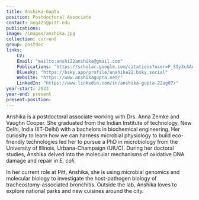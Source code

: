 ```yaml
---
title: Anshika Gupta
position: Postdoctoral Associate
contact: ang425@pitt.edu
publications: 
image: /images/anshika.jpg
collection: current
group: postdoc
links:
    CV:
    Email: "mailto:anshi22anshika@gmail.com"
    Publications: "https://scholar.google.com/citations?user=F_SIy3cAAAAJ&hl=en&oi=ao"
    Bluesky: "https://bsky.app/profile/anshika22.bsky.social"
    Website: "https://www.anshikagupta.net/"
    LinkedIn: "https://www.linkedin.com/in/anshika-gupta-22ag07/"
year-start: 2023
year-end: present
present-position:
---
```

Anshika is a postdoctoral associate working with Drs. Anna Zemke and Vaughn Cooper. She graduated from the Indian Institute of technology, New Delhi, India (IIT-Delhi) with a bachelors in biochemical engineering. Her curiosity to learn how we can harness microbial physiology to build eco-friendly technologies led her to pursue a PhD in microbiology from the University of Illinois, Urbana-Champaign (UIUC).  During her doctoral studies, Anshika delved into the molecular mechanisms of oxidative DNA damage and repair in <i>E. coli</i>. 

In her current role at Pitt, Anshika, she is using microbial genomics and molecular biology to investigate the host-pathogen biology of tracheostomy-associated bronchitis. Outside the lab, Anshika loves to explore national parks and new cuisines around the city. 